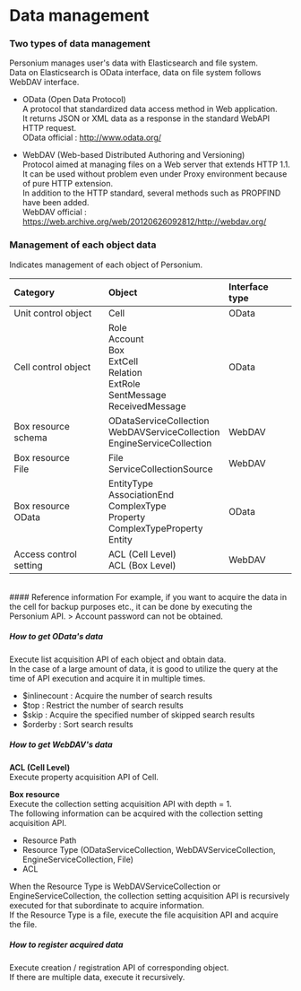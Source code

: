 # Data management
### Two types of data management
Personium manages user's data with Elasticsearch and file system.<br>Data on Elasticsearch is OData interface, data on file system follows WebDAV interface.

* OData (Open Data Protocol)<br>A protocol that standardized data access method in Web application.<br>It returns JSON or XML data as a response in the standard WebAPI HTTP request.<br>OData official : http://www.odata.org/

* WebDAV (Web-based Distributed Authoring and Versioning)<br>Protocol aimed at managing files on a Web server that extends HTTP 1.1.<br>It can be used without problem even under Proxy environment because of pure HTTP extension.<br>In addition to the HTTP standard, several methods such as PROPFIND have been added.<br>WebDAV official : https://web.archive.org/web/20120626092812/http://webdav.org/

### Management of each object data
Indicates management of each object of Personium.

|Category|Object|Interface type|
|:--|:--|:--|
|Unit control object|Cell|OData|
|Cell control object|Role<br>Account<br>Box<br>ExtCell<br>Relation<br>ExtRole<br>SentMessage<br>ReceivedMessage|OData|
|Box resource schema|ODataServiceCollection<br>WebDAVServiceCollection<br>EngineServiceCollection|WebDAV|
|Box resource<br>File|File<br>ServiceCollectionSource|WebDAV|
|Box resource<br>OData|EntityType<br>AssociationEnd<br>ComplexType<br>Property<br>ComplexTypeProperty<br>Entity|OData|
|Access control setting|ACL (Cell Level)<br>ACL (Box Level)|WebDAV|
<br>
#### Reference information
For example, if you want to acquire the data in the cell for backup purposes etc., it can be done by executing the Personium API.
> Account password can not be obtained.

##### How to get OData's data
Execute list acquisition API of each object and obtain data.<br>In the case of a large amount of data, it is good to utilize the query at the time of API execution and acquire it in multiple times.

* $inlinecount : Acquire the number of search results
* $top : Restrict the number of search results
* $skip : Acquire the specified number of skipped search results
* $orderby : Sort search results

##### How to get WebDAV's data
**ACL (Cell Level)**<br>Execute property acquisition API of Cell.<br>

**Box resource**<br>Execute the collection setting acquisition API with depth = 1.<br>The following information can be acquired with the collection setting acquisition API.

* Resource Path
* Resource Type (ODataServiceCollection, WebDAVServiceCollection, EngineServiceCollection, File)
* ACL

When the Resource Type is WebDAVServiceCollection or EngineServiceCollection, the collection setting acquisition API is recursively executed for that subordinate to acquire information.<br>If the Resource Type is a file, execute the file acquisition API and acquire the file.

##### How to register acquired data
Execute creation / registration API of corresponding object.<br>If there are multiple data, execute it recursively.
